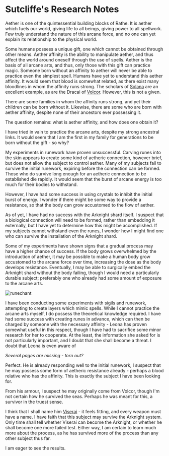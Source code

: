 # Sutcliffe's Research Notes

Aether is one of the quintessential building blocks of Rathe. It is aether which fuels our world, giving life to all beings, giving power to all spellwork. Few truly understand the nature of this arcane force, and no one can yet explain its relationship to the physical world.

Some humans possess a unique gift, one which cannot be obtained through other means. Aether affinity is the ability to manipulate aether, and thus affect the world around oneself through the use of spells. Aether is the basis of all arcane arts, and thus, only those with this gift can practice magic. Someone born without an affinity to aether will never be able to practice even the simplest spell. Humans have yet to understand this aether affinity. It would seem that blood is somewhat related, as there exist many bloodlines in whom the affinity runs strong. The scholars of [Solana](https://legendarystories.net/world-of-rathe/solana/solana.html) are an excellent example, as are the Dracai of [Volcor](https://legendarystories.net/world-of-rathe/volcor/volcor.html). However, this is not a given.

There are some families in whom the affinity runs strong, and yet their children can be born without it. Likewise, there are some who are born with aether affinity, despite none of their ancestors ever possessing it.

The question remains: what is aether affinity, and how does one obtain it?

I have tried in vain to practice the arcane arts, despite my strong ancestral links. It would seem that I am the first in my family for generations to be born without the gift - so why?

My experiments in runework have proven unsuccessful. Carving runes into the skin appears to create some kind of aetheric connection, however brief, but does not allow the subject to control aether. Many of my subjects fail to survive the initial runework, expiring before the connection can be formed. Those who do survive long enough for an aetheric connection to be established die rapidly. It would seem that the burst of arcane energy is too much for their bodies to withstand.

However, I have had some success in using crystals to inhibit the initial burst of energy. I wonder if there might be some way to provide a resistance, so that the body can grow accustomed to the flow of aether.

As of yet, I have had no success with the Arknight shard itself. I suspect that a biological connection will need to be formed, rather than embedding it externally, but I have yet to determine how this might be accomplished. If my subjects cannot withstand even the runes, I wonder how I might find one who can survive the installation of the Arknight shard.

Some of my experiments have shown signs that a gradual process may have a higher chance of success. If the body grows overwhelmed by the introduction of aether, it may be possible to make a human body grow accustomed to the arcane force over time, increasing the dose as the body develops resistance. Eventually, I may be able to surgically embed the Arknight shard without the body failing, though I would need a particularly durable subject; preferably one who already had some amount of exposure to the arcane arts.

<img src="https://d2hl7maqck52px.cloudfront.net/main-story/03-crucible-of-war/runechant.webp" alt="runechant" class="center">

I have been conducting some experiments with sigils and runework, attempting to create layers which mimic spells. While I cannot practice the arcane arts myself, I do possess the theoretical knowledge required. I have had some success with creating runes in advance, which can then be charged by someone with the necessary affinity - Leona has proven somewhat useful in this respect, though I have had to sacrifice some minor research for her to cooperate. At the least, the information she asked for is not particularly important, and I doubt that she shall become a threat. I doubt that Leona is even aware of

*Several pages are missing - torn out?*

Perfect. He is already responding well to the initial runework, I suspect that he may possess some form of aetheric resistance already - perhaps a blood relative who has the affinity. This is exactly the subject I have been looking for.

From his armour, I suspect he may originally come from Volcor, though I'm not certain how he survived the seas. Perhaps he was meant for this, a survivor in the truest sense.

I think that I shall name him [Viserai](https://legendarystories.net/heroes-of-rathe/viserai-about.html) - it feels fitting, and every weapon must have a name. I have faith that this subject may survive the Arknight system. Only time shall tell whether Viserai can become the Arknight, or whether he shall become one more failed test. Either way, I am certain to learn much more about the process, as he has survived more of the process than any other subject thus far.

I am eager to see the results.
